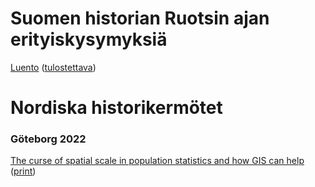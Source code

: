 # Suomen historian Ruotsin ajan erityiskysymyksiä

[Luento](./ruotsin-ajan-erityiskysymyksia/ruotsin-ajan-erityiskysymyksia.html) ([tulostettava](./ruotsin-ajan-erityiskysymyksia/ruotsin-ajan-erityiskysymyksia_print.html))

# Nordiska historikermötet

### Göteborg 2022

[The curse of spatial scale in population statistics and how GIS can help](./nhm-2022/curse-of-spatial-scale.html) ([print](./nhm-2022/curse-of-spatial-scale_print.html))
